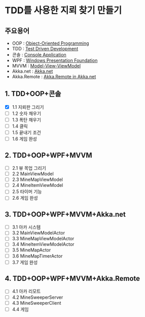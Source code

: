 # TDD를 사용한 지뢰 찾기 만들기
## 주요용어
- OOP : [Object-Oriented Programming](https://www.google.co.kr/search?q=Object-Oriented+Programming)
- TDD : [Test Driven Development](https://www.google.co.kr/search?q=Test+Driven+Development)
- 콘솔 : [Console Application](https://www.google.co.kr/search?q=Console+Application)
- WPF : [Windows Presentation Foundation](https://www.google.co.kr/search?q=Windows+Presentation+Foundation)
- MVVM : [Model-View-ViewModel](https://www.google.co.kr/search?q=Model-View-ViewModel)
- Akka.net : [Akka.net](https://getakka.net)
- Akka.Remote : [Akka.Remote in Akka.net](https://getakka.net/articles/remoting/index.html)

## 1. TDD+OOP+콘솔
- [x] 1.1  지뢰판 그리기
- [ ] 1.2  숫자 채우기
- [ ] 1.3  폭탄 채우기
- [ ] 1.4  클릭
- [ ] 1.5  끝내기 조건 
- [ ] 1.6  게임 완성

## 2. TDD+OOP+WPF+MVVM
- [ ] 2.1 뷰 목업 그리기
- [ ] 2.2 MainViewModel
- [ ] 2.3 MineMapViewModel
- [ ] 2.4 MineItemViewModel
- [ ] 2.5 타이머 기능
- [ ] 2.6 게임 완성

## 3. TDD+OOP+WPF+MVVM+Akka.net
- [ ] 3.1 아카 시스템
- [ ] 3.2 MainViewModelActor
- [ ] 3.3 MineMapViewModelActor
- [ ] 3.4 MineItemViewModelActor
- [ ] 3.5 MineMapActor
- [ ] 3.6 MineMapTimerActor
- [ ] 3.7 게임 완성

## 4. TDD+OOP+WPF+MVVM+Akka.Remote
- [ ] 4.1 아카 리모트
- [ ] 4.2 MineSweeperServer
- [ ] 4.3 MineSweeperClient
- [ ] 4.4 게임 
